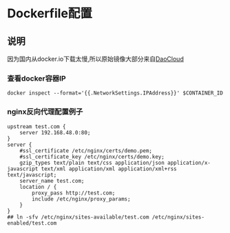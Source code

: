 # Dockerfile配置

## 说明
因为国内从docker.io下载太慢,所以原始镜像大部分来自[DaoCloud](https://www.daocloud.io/)


### 查看docker容器IP
```
docker inspect --format='{{.NetworkSettings.IPAddress}}' $CONTAINER_ID 
```

### nginx反向代理配置例子
```
upstream test.com {    
    server 192.168.48.0:80;    
}    
server {     
    #ssl_certificate /etc/nginx/certs/demo.pem;     
    #ssl_certificate_key /etc/nginx/certs/demo.key;     
    gzip_types text/plain text/css application/json application/x-javascript text/xml application/xml application/xml+rss text/javascript;    
    server_name test.com;    
    location / {     
        proxy_pass http://test.com;     
        include /etc/nginx/proxy_params;      
    }   
}   
## ln -sfv /etc/nginx/sites-available/test.com /etc/nginx/sites-enabled/test.com
```